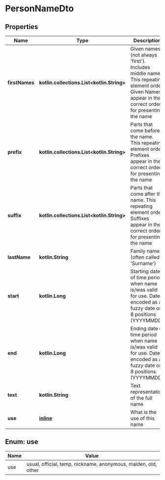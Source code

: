 
# PersonNameDto

## Properties
Name | Type | Description | Notes
------------ | ------------- | ------------- | -------------
**firstNames** | **kotlin.collections.List&lt;kotlin.String&gt;** | Given names (not always &#39;first&#39;). Includes middle names. This repeating element order: Given Names appear in the correct order for presenting the name |
**prefix** | **kotlin.collections.List&lt;kotlin.String&gt;** | Parts that come before the name. This repeating element order: Prefixes appear in the correct order for presenting the name |
**suffix** | **kotlin.collections.List&lt;kotlin.String&gt;** | Parts that come after the name. This repeating element order: Suffixes appear in the correct order for presenting the name |
**lastName** | **kotlin.String** | Family name (often called &#39;Surname&#39;) |  [optional]
**start** | **kotlin.Long** | Starting date of time period when name is/was valid for use. Date encoded as a fuzzy date on 8 positions (YYYYMMDD) |  [optional]
**end** | **kotlin.Long** | Ending date of time period when name is/was valid for use. Date encoded as a fuzzy date on 8 positions (YYYYMMDD) |  [optional]
**text** | **kotlin.String** | Text representation of the full name |  [optional]
**use** | [**inline**](#UseEnum) | What is the use of this name |  [optional]


<a name="UseEnum"></a>
## Enum: use
Name | Value
---- | -----
use | usual, official, temp, nickname, anonymous, maiden, old, other
